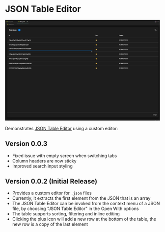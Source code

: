 # JSON Table Editor

![JSON Table Editor ](documentation/example.png)

Demonstrates [JSON Table Editor](https://github.com/SoloHam/json-table) using a custom editor:

## Version 0.0.3

- Fixed issue with empty screen when switching tabs
- Column headers are now sticky
- Improved search input styling

## Version 0.0.2 (Initial Release)

- Provides a custom editor for `.json` files
- Currently, it extracts the first element from the JSON that is an array
- The JSON Table Editor can be invoked from the context menu of a JSON file, by choosing "JSON Table Editor" in the Open With options
- The table supports sorting, filtering and inline editing
- Clicking the plus icon will add a new row at the bottom of the table, the new row is a copy of the last element